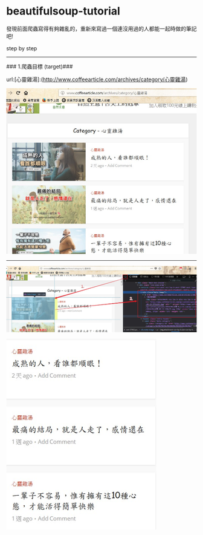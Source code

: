 # beautifulsoup-tutorial #
發現前面爬蟲寫得有夠雜亂的，重新來寫過一個連沒用過的人都能一起時做的筆記吧! 

step by step 
<hr>
### 1.爬蟲目標 (target)###

url:[心靈雞湯]:(http://www.coffeearticle.com/archives/category/心靈雞湯)

![](https://raw.githubusercontent.com/kenson2998/beautifulsoup-tutorial/master/img/index.jpg)

<hr>

![](https://raw.githubusercontent.com/kenson2998/beautifulsoup-tutorial/master/img/2.jpg)

![](https://raw.githubusercontent.com/kenson2998/beautifulsoup-tutorial/master/img/3.jpg)